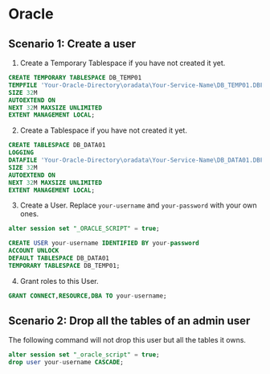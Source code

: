 # Oracle

## Scenario 1: Create a user

1. Create a Temporary Tablespace if you have not created it yet.
```sql
CREATE TEMPORARY TABLESPACE DB_TEMP01
TEMPFILE 'Your-Oracle-Directory\oradata\Your-Service-Name\DB_TEMP01.DBF'
SIZE 32M
AUTOEXTEND ON
NEXT 32M MAXSIZE UNLIMITED
EXTENT MANAGEMENT LOCAL;
```
2. Create a Tablespace if you have not created it yet.
```sql
CREATE TABLESPACE DB_DATA01
LOGGING
DATAFILE 'Your-Oracle-Directory\oradata\Your-Service-Name\DB_DATA01.DBF'
SIZE 32M
AUTOEXTEND ON
NEXT 32M MAXSIZE UNLIMITED
EXTENT MANAGEMENT LOCAL;
```
3. Create a User. Replace `your-username` and `your-password` with your own ones.
```sql
alter session set "_ORACLE_SCRIPT" = true;  

CREATE USER your-username IDENTIFIED BY your-password
ACCOUNT UNLOCK
DEFAULT TABLESPACE DB_DATA01
TEMPORARY TABLESPACE DB_TEMP01;
```
4. Grant roles to this User.
```sql
GRANT CONNECT,RESOURCE,DBA TO your-username;
```

## Scenario 2: Drop all the tables of an admin user

The following command will not drop this user but all the tables it owns.

``````sql
alter session set "_oracle_script" = true;
drop user your-username CASCADE;
``````